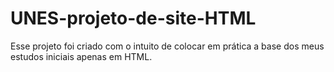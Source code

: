 # UNES-projeto-de-site-HTML
Esse projeto foi criado com o intuito de colocar em prática a base dos meus estudos iniciais apenas em HTML.

